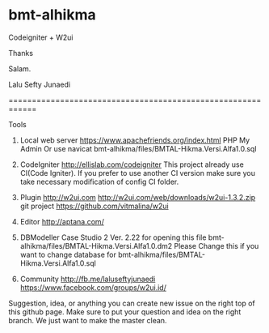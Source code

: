 bmt-alhikma
===========

Codeigniter + W2ui


Thanks

Salam. 

Lalu Sefty Junaedi

============================================================

Tools

1. Local web server 
https://www.apachefriends.org/index.html
PHP My Admin
Or use navicat
bmt-alhikma/files/BMTAL-Hikma.Versi.Alfa1.0.sql

2. CodeIgniter
http://ellislab.com/codeigniter
This project already use CI(Code Igniter).
If you prefer to use another CI version make sure you take necessary modification of config CI folder.

3. Plugin
http://w2ui.com
http://w2ui.com/web/downloads/w2ui-1.3.2.zip
git project
https://github.com/vitmalina/w2ui

3. Editor
http://aptana.com/

4. DBModeller
Case Studio 2 Ver. 2.22
for opening this file
bmt-alhikma/files/BMTAL-Hikma.Versi.Alfa1.0.dm2
Please Change this if you want to change database for 
bmt-alhikma/files/BMTAL-Hikma.Versi.Alfa1.0.sql

4. Community
http://fb.me/laluseftyjunaedi
https://www.facebook.com/groups/w2ui.id/

Suggestion, idea, or anything you can create new issue on the right top of this github page. 
Make sure to put your question and idea on the right branch. We just want to make the master clean.
